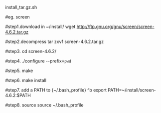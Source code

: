 install_tar.gz.sh

#eg. screen

#step1.download in ~/install/
wget http://ftp.gnu.org/gnu/screen/screen-4.6.2.tar.gz

#step2.decompress
tar zxvf screen-4.6.2.tar.gz

#step3.
cd screen-4.6.2/

#step4.
./configure --prefix=`pwd`

#step5.
make

#step6.
make install

#step7. add a PATH to {~/.bash_profile} ^b
export PATH=~/install/screen-4.6.2:$PATH

#step8. source
source ~/.bash_profile
